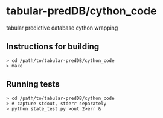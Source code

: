 tabular-predDB/cython_code
==============

tabular predictive database cython wrapping

Instructions for building
-------------------------------------------------
    > cd /path/to/tabular-predDB/cython_code
    > make

Running tests
---------------------------
    > cd /path/to/tabular-predDB/cython_code
    > # capture stdout, stderr separately
    > python state_test.py >out 2>err &
